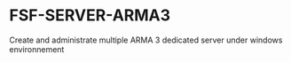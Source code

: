 
FSF-SERVER-ARMA3
================

Create and administrate multiple  ARMA 3 dedicated server under windows environnement
